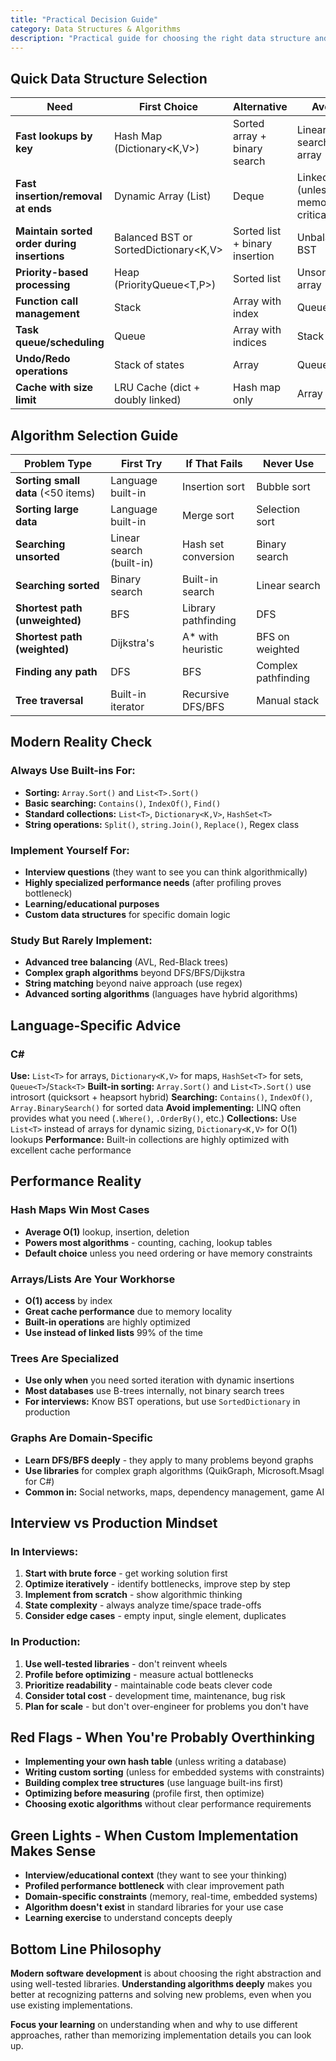 ```yaml
---
title: "Practical Decision Guide"
category: Data Structures & Algorithms
description: "Practical guide for choosing the right data structure and algorithm for your problem, comparing interview practices with production best practices."
---
```


## Quick Data Structure Selection

| Need | First Choice | Alternative | Avoid |
|------|-------------|-------------|-------|
| **Fast lookups by key** | Hash Map (Dictionary<K,V>) | Sorted array + binary search | Linear search in array |
| **Fast insertion/removal at ends** | Dynamic Array (List<T>) | Deque | Linked list (unless memory critical) |
| **Maintain sorted order during insertions** | Balanced BST or SortedDictionary<K,V> | Sorted list + binary insertion | Unbalanced BST |
| **Priority-based processing** | Heap (PriorityQueue<T,P>) | Sorted list | Unsorted array |
| **Function call management** | Stack | Array with index | Queue |
| **Task queue/scheduling** | Queue | Array with indices | Stack |
| **Undo/Redo operations** | Stack of states | Array | Queue |
| **Cache with size limit** | LRU Cache (dict + doubly linked) | Hash map only | Array |

## Algorithm Selection Guide

| Problem Type | First Try | If That Fails | Never Use |
|--------------|-----------|---------------|-----------|
| **Sorting small data** (<50 items) | Language built-in | Insertion sort | Bubble sort |
| **Sorting large data** | Language built-in | Merge sort | Selection sort |
| **Searching unsorted** | Linear search (built-in) | Hash set conversion | Binary search |
| **Searching sorted** | Binary search | Built-in search | Linear search |
| **Shortest path (unweighted)** | BFS | Library pathfinding | DFS |
| **Shortest path (weighted)** | Dijkstra's | A* with heuristic | BFS on weighted |
| **Finding any path** | DFS | BFS | Complex pathfinding |
| **Tree traversal** | Built-in iterator | Recursive DFS/BFS | Manual stack |

## Modern Reality Check

### Always Use Built-ins For:
- **Sorting:** `Array.Sort()` and `List<T>.Sort()`
- **Basic searching:** `Contains()`, `IndexOf()`, `Find()`
- **Standard collections:** `List<T>`, `Dictionary<K,V>`, `HashSet<T>`
- **String operations:** `Split()`, `string.Join()`, `Replace()`, Regex class

### Implement Yourself For:
- **Interview questions** (they want to see you can think algorithmically)
- **Highly specialized performance needs** (after profiling proves bottleneck)
- **Learning/educational purposes**
- **Custom data structures** for specific domain logic

### Study But Rarely Implement:
- **Advanced tree balancing** (AVL, Red-Black trees)
- **Complex graph algorithms** beyond DFS/BFS/Dijkstra
- **String matching** beyond naive approach (use regex)
- **Advanced sorting algorithms** (languages have hybrid algorithms)

## Language-Specific Advice

### C#
**Use:** `List<T>` for arrays, `Dictionary<K,V>` for maps, `HashSet<T>` for sets, `Queue<T>`/`Stack<T>`
**Built-in sorting:** `Array.Sort()` and `List<T>.Sort()` use introsort (quicksort + heapsort hybrid)
**Searching:** `Contains()`, `IndexOf()`, `Array.BinarySearch()` for sorted data
**Avoid implementing:** LINQ often provides what you need (`.Where()`, `.OrderBy()`, etc.)
**Collections:** Use `List<T>` instead of arrays for dynamic sizing, `Dictionary<K,V>` for O(1) lookups
**Performance:** Built-in collections are highly optimized with excellent cache performance

## Performance Reality

### Hash Maps Win Most Cases
- **Average O(1)** lookup, insertion, deletion
- **Powers most algorithms** - counting, caching, lookup tables
- **Default choice** unless you need ordering or have memory constraints

### Arrays/Lists Are Your Workhorse
- **O(1) access** by index
- **Great cache performance** due to memory locality
- **Built-in operations** are highly optimized
- **Use instead of linked lists** 99% of the time

### Trees Are Specialized
- **Use only when** you need sorted iteration with dynamic insertions
- **Most databases** use B-trees internally, not binary search trees
- **For interviews:** Know BST operations, but use `SortedDictionary` in production

### Graphs Are Domain-Specific  
- **Learn DFS/BFS deeply** - they apply to many problems beyond graphs
- **Use libraries** for complex graph algorithms (QuikGraph, Microsoft.Msagl for C#)
- **Common in:** Social networks, maps, dependency management, game AI

## Interview vs Production Mindset

### In Interviews:
1. **Start with brute force** - get working solution first
2. **Optimize iteratively** - identify bottlenecks, improve step by step  
3. **Implement from scratch** - show algorithmic thinking
4. **State complexity** - always analyze time/space trade-offs
5. **Consider edge cases** - empty input, single element, duplicates

### In Production:
1. **Use well-tested libraries** - don't reinvent wheels
2. **Profile before optimizing** - measure actual bottlenecks
3. **Prioritize readability** - maintainable code beats clever code
4. **Consider total cost** - development time, maintenance, bug risk
5. **Plan for scale** - but don't over-engineer for problems you don't have

## Red Flags - When You're Probably Overthinking

- **Implementing your own hash table** (unless writing a database)
- **Writing custom sorting** (unless for embedded systems with constraints)
- **Building complex tree structures** (use language built-ins first)
- **Optimizing before measuring** (profile first, then optimize)
- **Choosing exotic algorithms** without clear performance requirements

## Green Lights - When Custom Implementation Makes Sense

- **Interview/educational context** (they want to see your thinking)
- **Profiled performance bottleneck** with clear improvement path
- **Domain-specific constraints** (memory, real-time, embedded systems)
- **Algorithm doesn't exist** in standard libraries for your use case
- **Learning exercise** to understand concepts deeply

## Bottom Line Philosophy

**Modern software development** is about choosing the right abstraction and using well-tested libraries. **Understanding algorithms deeply** makes you better at recognizing patterns and solving new problems, even when you use existing implementations.

**Focus your learning** on understanding when and why to use different approaches, rather than memorizing implementation details you can look up.